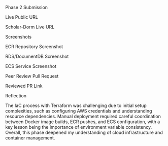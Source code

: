 Phase 2 Submission

Live Public URL

Scholar-Dorm Live URL

Screenshots





ECR Repository Screenshot



RDS/DocumentDB Screenshot



ECS Service Screenshot

Peer Review Pull Request

Reviewed PR Link

Reflection

The IaC process with Terraform was challenging due to initial setup complexities, such as configuring AWS credentials and understanding resource dependencies. Manual deployment required careful coordination between Docker image builds, ECR pushes, and ECS configuration, with a key lesson being the importance of environment variable consistency. Overall, this phase deepened my understanding of cloud infrastructure and container management.